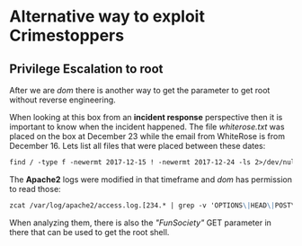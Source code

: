 # Alternative way to exploit Crimestoppers

## Privilege Escalation to root

After we are _dom_ there is another way to get the parameter to get root without reverse engineering.

When looking at this box from an **incident response** perspective then it is important to know when the incident happened.
The file _whiterose.txt_ was placed on the box at December 23 while the email from WhiteRose is from December 16. Lets list all files that were placed between these dates:
```markdown
find / -type f -newermt 2017-12-15 ! -newermt 2017-12-24 -ls 2>/dev/null
```

The **Apache2** logs were modified in that timeframe and _dom_ has permission to read those:
```markdown
zcat /var/log/apache2/access.log.[234.* | grep -v 'OPTIONS\|HEAD\|POST\'
```

When analyzing them, there is also the _"FunSociety"_ GET parameter in there that can be used to get the root shell.
